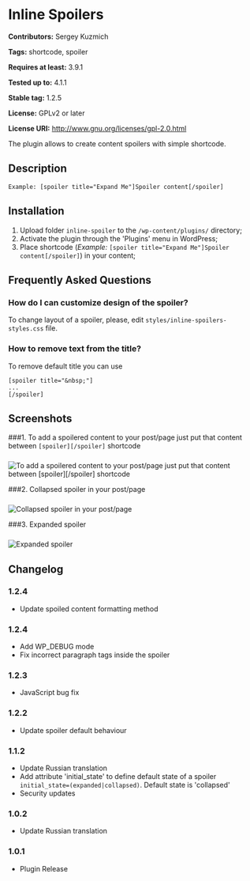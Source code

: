 # Inline Spoilers #
**Contributors:** Sergey Kuzmich
  
**Tags:** shortcode, spoiler
  
**Requires at least:** 3.9.1
  
**Tested up to:** 4.1.1
  
**Stable tag:** 1.2.5
  
**License:** GPLv2 or later
  
**License URI:** http://www.gnu.org/licenses/gpl-2.0.html
  

The plugin allows to create content spoilers with simple shortcode.

## Description ##

`Example: [spoiler title="Expand Me"]Spoiler content[/spoiler]`

## Installation ##

1. Upload folder `inline-spoiler` to the `/wp-content/plugins/` directory;
1. Activate the plugin through the 'Plugins' menu in WordPress;
1. Place shortcode (*Example:* `[spoiler title="Expand Me"]Spoiler content[/spoiler]`) in your content;

## Frequently Asked Questions ##

### How do I can customize design of the spoiler? ###
To change layout of a spoiler, please, edit `styles/inline-spoilers-styles.css` file.

### How to remove text from the title? ###
To remove default title you can use
```
[spoiler title="&nbsp;"]
...
[/spoiler]
```

## Screenshots ##

###1. To add a spoilered content to your post/page just put that content between `[spoiler][/spoiler]` shortcode
###
![To add a spoilered content to your post/page just put that content between `[spoiler][/spoiler]` shortcode
](https://cloud.githubusercontent.com/assets/2089534/6707541/fbe4f21e-cd78-11e4-9ecd-1beba5d054f0.png)

###2. Collapsed spoiler in your post/page
###
![Collapsed spoiler in your post/page
](https://cloud.githubusercontent.com/assets/2089534/6707542/fbe314f8-cd78-11e4-8995-7c39bfbac151.png)

###3. Expanded spoiler
###
![Expanded spoiler
](https://cloud.githubusercontent.com/assets/2089534/6707540/fbe32ff6-cd78-11e4-8140-cb828ea7ff97.png)


## Changelog ##

### 1.2.4 ###
* Update spoiled content formatting method

### 1.2.4 ###
* Add WP_DEBUG mode
* Fix incorrect paragraph tags inside the spoiler

### 1.2.3 ###
* JavaScript bug fix

### 1.2.2 ###
* Update spoiler default behaviour

### 1.1.2 ###
* Update Russian translation
* Add attribute 'initial_state' to define default state of a spoiler `initial_state=(expanded|collapsed)`. Default state is 'collapsed'
* Security updates

### 1.0.2 ###
* Update Russian translation

### 1.0.1 ###
* Plugin Release